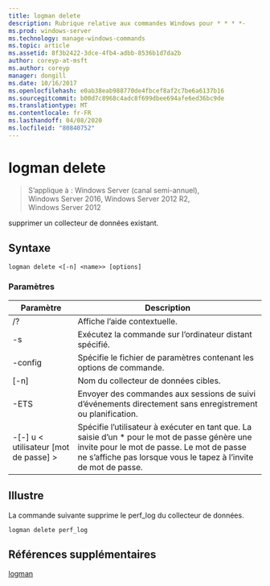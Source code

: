 ```yaml
---
title: logman delete
description: Rubrique relative aux commandes Windows pour * * * *-
ms.prod: windows-server
ms.technology: manage-windows-commands
ms.topic: article
ms.assetid: 8f3b2422-3dce-4fb4-adbb-8536b1d7da2b
author: coreyp-at-msft
ms.author: coreyp
manager: dongill
ms.date: 10/16/2017
ms.openlocfilehash: e0ab38eab988770de4fbcef8af2c7be6a6137b16
ms.sourcegitcommit: b00d7c8968c4adc8f699dbee694afe6ed36bc9de
ms.translationtype: MT
ms.contentlocale: fr-FR
ms.lasthandoff: 04/08/2020
ms.locfileid: "80840752"
---
```

# <a name="logman-delete"></a>logman delete

>S’applique à : Windows Server (canal semi-annuel), Windows Server 2016, Windows Server 2012 R2, Windows Server 2012

supprimer un collecteur de données existant.  

## <a name="syntax"></a>Syntaxe  
```  
logman delete <[-n] <name>> [options]  
```  
### <a name="parameters"></a>Paramètres  

|        Paramètre        |                                                                               Description                                                                               |
|-------------------------|-------------------------------------------------------------------------------------------------------------------------------------------------------------------------|
|           /?            |                                                                    Affiche l’aide contextuelle.                                                                     |
|   -s <computer name>    |                                                          Exécutez la commande sur l’ordinateur distant spécifié.                                                          |
|     -config <value>     |                                                         Spécifie le fichier de paramètres contenant les options de commande.                                                         |
|       [-n] <name>       |                                                                   Nom du collecteur de données cibles.                                                                    |
|          -ETS           |                                              Envoyer des commandes aux sessions de suivi d’événements directement sans enregistrement ou planification.                                               |
| -[-] u < utilisateur [mot de passe] > | Spécifie l’utilisateur à exécuter en tant que. La saisie d’un \* pour le mot de passe génère une invite pour le mot de passe. Le mot de passe ne s’affiche pas lorsque vous le tapez à l’invite de mot de passe. |

## <a name="examples"></a><a name=BKMK_examples></a>Illustre  
La commande suivante supprime le perf_log du collecteur de données.  
```  
logman delete perf_log  
```  
## <a name="additional-references"></a>Références supplémentaires  
[logman](logman.md)  
